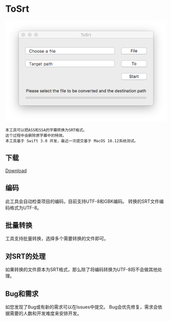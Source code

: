 # ToSrt

![Interface](./src/appInterface.png)

    本工具可以把ASS和SSA的字幕转换为SRT格式。
    这个过程中会删除原字幕中的特效。
    本工具基于 Swift 3.0 开发，最近一次提交基于 MacOS 10.12系统测试。


## 下载

[Download](https://github.com/caozhengi/ToSrt/releases)


## 编码

此工具会自动检查项目的编码，目前支持UTF-8和GBK编码。
转换的SRT文件编码格式为UTF-8。


## 批量转换

工具支持批量转换，选择多个需要转换的文件即可。


## 对SRT的处理

如果转换的文件原本为SRT格式，那么除了将编码转换为UTF-8将不会做其他处理。


## Bug和需求

如您发现了Bug或有新的需求可以在Issues中提交。
Bug会优先修复，需求会依据需要的人数和开发难度来安排开发。







